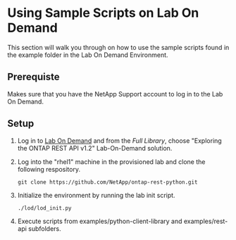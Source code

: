 # Using Sample Scripts on Lab On Demand

This section will walk you through on how to use the sample scripts found in the example folder in the Lab On Demand Environment.

## Prerequiste

Makes sure that you have the NetApp Support account to log in to the Lab On Demand. 

## Setup

1. Log in to [Lab On Demand](https://labondemand.netapp.com/catalog) and from the *Full Library*, choose "Exploring the ONTAP REST API v1.2" Lab-On-Demand solution.

2. Log into the "rhel1" machine in the provisioned lab and clone the following respository.

   `git clone https://github.com/NetApp/ontap-rest-python.git`

3. Initialize the environment by running the lab init script.

   `./lod/lod_init.py`

4. Execute scripts from examples/python-client-library and examples/rest-api subfolders.

